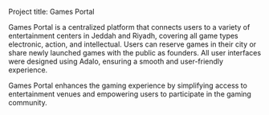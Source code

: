 Project title: Games Portal

Games Portal is a centralized platform that connects users to a variety of entertainment centers in Jeddah and Riyadh, covering all game types electronic, action, and intellectual. Users can reserve games in their city or share newly launched games with the public as founders.
All user interfaces were designed using Adalo, ensuring a smooth and user-friendly experience.

Games Portal enhances the gaming experience by simplifying access to entertainment venues and empowering users to participate in the gaming community.
